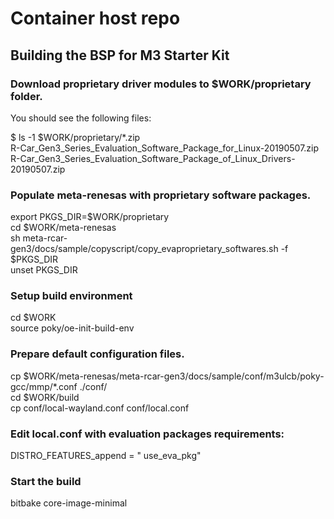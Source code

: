 # Container host repo

## Building the BSP for M3 Starter Kit

### Download proprietary driver modules to $WORK/proprietary folder.

You should see the following files:

$ ls -1 $WORK/proprietary/*.zip  
R-Car_Gen3_Series_Evaluation_Software_Package_for_Linux-20190507.zip  
R-Car_Gen3_Series_Evaluation_Software_Package_of_Linux_Drivers-20190507.zip  


### Populate meta-renesas with proprietary software packages.

export PKGS_DIR=$WORK/proprietary  
cd $WORK/meta-renesas  
sh meta-rcar-gen3/docs/sample/copyscript/copy_evaproprietary_softwares.sh -f $PKGS_DIR  
unset PKGS_DIR  


### Setup build environment

cd $WORK  
source poky/oe-init-build-env  

### Prepare default configuration files.  

cp $WORK/meta-renesas/meta-rcar-gen3/docs/sample/conf/m3ulcb/poky-gcc/mmp/*.conf ./conf/  
cd $WORK/build  
cp conf/local-wayland.conf conf/local.conf  


### Edit local.conf with evaluation packages requirements:

DISTRO_FEATURES_append = " use_eva_pkg"  



### Start the build

bitbake core-image-minimal  

